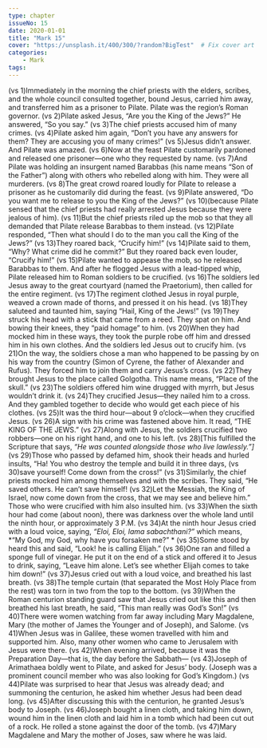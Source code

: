 ```yaml
---
type: chapter
issueNo: 15
date: 2020-01-01
title: "Mark 15"
cover: "https://unsplash.it/400/300/?random?BigTest"  # Fix cover art
categories: 
    - Mark
tags:
---
```


(vs 1)Immediately in the morning the chief priests with the elders, scribes, and the whole council consulted together, bound Jesus, carried him away, and transferred him as a prisoner to Pilate. Pilate was the region’s Roman governor.  (vs 2)Pilate asked Jesus, “Are you the King of the Jews?” He answered, “So you say.”  (vs 3)The chief priests accused him of many crimes.  (vs 4)Pilate asked him again, “Don’t you have any answers for them? They are accusing you of many crimes!”  (vs 5)Jesus didn’t answer. And Pilate was amazed.  (vs 6)Now at the feast Pilate customarily pardoned and released one prisoner—one who they requested by name.  (vs 7)And Pilate was holding an insurgent named Barabbas (his name means “Son of the Father”) along with others who rebelled along with him. They were all murderers.  (vs 8)The great crowd roared loudly for Pilate to release a prisoner as he customarily did during the feast.  (vs 9)Pilate answered, “Do you want me to release to you the King of the Jews?”  (vs 10)(because Pilate sensed that the chief priests had really arrested Jesus because they were jealous of him).  (vs 11)But the chief priests riled up the mob so that they all demanded that Pilate release Barabbas to them instead.  (vs 12)Pilate responded, “Then what should I do to the man you call the King of the Jews?”  (vs 13)They roared back, “Crucify him!”  (vs 14)Pilate said to them, “Why? What crime did he commit?” But they roared back even louder, “Crucify him!”  (vs 15)Pilate wanted to appease the mob, so he released Barabbas to them. And after he flogged Jesus with a lead-tipped whip, Pilate released him to Roman soldiers to be crucified.  (vs 16)The soldiers led Jesus away to the great courtyard (named the Praetorium), then called for the entire regiment.  (vs 17)The regiment clothed Jesus in royal purple, weaved a crown made of thorns, and pressed it on his head.  (vs 18)They saluteed and taunted him, saying “Hail, King of the Jews!”  (vs 19)They struck his head with a stick that came from a reed. They spat on him. And bowing their knees, they “paid homage” to him.  (vs 20)When they had mocked him in these ways, they took the purple robe off him and dressed him in his own clothes. And the soldiers led Jesus out to crucify him.  (vs 21)On the way, the soldiers chose a man who happened to be passing by on his way from the country (Simon of Cyrene, the father of Alexander and Rufus). They forced him to join them and carry Jesus’s cross.  (vs 22)They brought Jesus to the place called Golgotha. This name means, “Place of the skull.”  (vs 23)The soldiers offered him wine drugged with myrrh, but Jesus wouldn’t drink it.  (vs 24)They crucified Jesus—they nailed him to a cross. And they gambled together to decide who would get each piece of his clothes.  (vs 25)It was the third hour—about 9 o’clock—when they crucified Jesus.  (vs 26)A sign with his crime was fastened above him. It read, “THE KING OF THE JEWS.”  (vs 27)Along with Jesus, the soldiers crucified two robbers—one on his right hand, and one to his left.  (vs 28)\[This fulfilled the Scripture that says, *“He was counted alongside those who live lawlessly.”\]*  (vs 29)Those who passed by defamed him, shook their heads and hurled insults, “Ha! You who destroy the temple and build it in three days,  (vs 30)save yourself! Come down from the cross!”  (vs 31)Similarly, the chief priests mocked him among themselves and with the scribes. They said, “He saved others. He can’t save himself!  (vs 32)Let the Messiah, the King of Israel, now come down from the cross, that we may see and believe him.” Those who were crucified with him also insulted him.  (vs 33)When the sixth hour had come (about noon), there was darkness over the whole land until the ninth hour, or approximately 3 P.M.  (vs 34)At the ninth hour Jesus cried with a loud voice, saying, *“Eloi, Eloi, lama sabachthani?”* which means, *“My God, my God, why have you forsaken me?” *  (vs 35)Some stood by heard this and said, “Look! he is calling Elijah.”  (vs 36)One ran and filled a sponge full of vinegar. He put it on the end of a stick and offered it to Jesus to drink, saying, “Leave him alone. Let’s see whether Elijah comes to take him down!”  (vs 37)Jesus cried out with a loud voice, and breathed his last breath.  (vs 38)The temple curtain (that separated the Most Holy Place from the rest) was torn in two from the top to the bottom.  (vs 39)When the Roman centurion standing guard saw that Jesus cried out like this and then breathed his last breath, he said, “This man really was God’s Son!”  (vs 40)There were women watching from far away including Mary Magdalene, Mary (the mother of James the Younger and of Joseph), and Salome.  (vs 41)When Jesus was in Galilee, these women travelled with him and supported him. Also, many other women who came to Jerusalem with Jesus were there.  (vs 42)When evening arrived, because it was the Preparation Day—that is, the day before the Sabbath—  (vs 43)Joseph of Arimathaea boldly went to Pilate, and asked for Jesus’ body. (Joseph was a prominent council member who was also looking for God’s Kingdom.)  (vs 44)Pilate was surprised to hear that Jesus was already dead; and summoning the centurion, he asked him whether Jesus had been dead long.  (vs 45)After discussing this with the centurion, he granted Jesus’s body to Joseph.  (vs 46)Joseph bought a linen cloth, and taking him down, wound him in the linen cloth and laid him in a tomb which had been cut out of a rock. He rolled a stone against the door of the tomb.  (vs 47)Mary Magdalene and Mary the mother of Joses, saw where he was laid. ﻿
